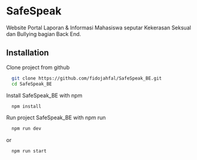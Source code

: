 
# SafeSpeak

Website Portal Laporan & Informasi Mahasiswa seputar Kekerasan Seksual dan Bullying bagian Back End.


## Installation

Clone project from github

```bash
  git clone https://github.com/fidojahfal/SafeSpeak_BE.git
  cd SafeSpeak_BE
```
Install SafeSpeak_BE with npm

```bash
  npm install
```    
Run project SafeSpeak_BE with npm run

```bash
  npm run dev
```
or

```bash
  npm run start
```

